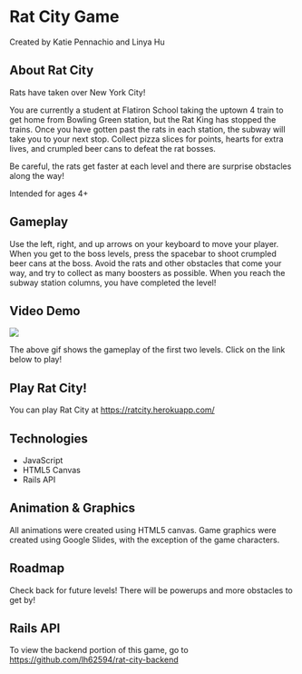 # Rat City Game
Created by Katie Pennachio and Linya Hu


## About Rat City

Rats have taken over New York City!

You are currently a student at Flatiron School taking the uptown 4 train to get home from Bowling Green station, but the Rat King has stopped the trains. Once you have gotten past the rats in each station, the subway will take you to your next stop. Collect pizza slices for points, hearts for extra lives, and crumpled beer cans to defeat the rat bosses.

Be careful, the rats get faster at each level and there are surprise obstacles along the way!

Intended for ages 4+

## Gameplay
Use the left, right, and up arrows on your keyboard to move your player. When you get to the boss levels, press the spacebar to shoot crumpled beer cans at the boss. Avoid the rats and other obstacles that come your way, and try to collect as many boosters as possible. When you reach the subway station columns, you have completed the level!

## Video Demo

<img src="img/video.gif" />

The above gif shows the gameplay of the first two levels. Click on the link below to play!

## Play Rat City!
You can play Rat City at https://ratcity.herokuapp.com/

## Technologies
* JavaScript
* HTML5 Canvas
* Rails API

## Animation & Graphics

All animations were created using HTML5 canvas. Game graphics were created using Google Slides, with the exception of the game characters.

## Roadmap
Check back for future levels! There will be powerups and more obstacles to get by!

## Rails API
To view the backend portion of this game, go to https://github.com/lh62594/rat-city-backend

